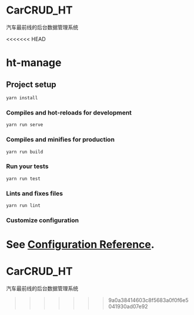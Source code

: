 ﻿# CarCRUD_HT
汽车最前线的后台数据管理系统

<<<<<<< HEAD
# ht-manage

## Project setup
```
yarn install
```

### Compiles and hot-reloads for development
```
yarn run serve
```

### Compiles and minifies for production
```
yarn run build
```

### Run your tests
```
yarn run test
```

### Lints and fixes files
```
yarn run lint
```

### Customize configuration
See [Configuration Reference](https://cli.vuejs.org/config/).
=======
# CarCRUD_HT
汽车最前线的后台数据管理系统
>>>>>>> 9a0a38414603c8f5683a0f0f6e5041930ad07e92
